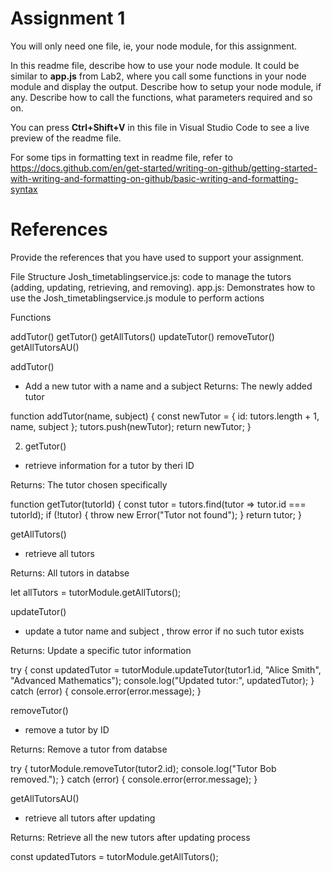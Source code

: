 # Assignment 1

You will only need one file, ie, your node module, for this assignment.

In this readme file, describe how to use your node module. It could be similar to **app.js** from Lab2, where you call some functions in your node module and display the output. Describe how to setup your node module, if any. Describe how to call the functions, what parameters required and so on.

You can press **Ctrl+Shift+V** in this file in Visual Studio Code to see a live preview of the readme file.

For some tips in formatting text in readme file, refer to https://docs.github.com/en/get-started/writing-on-github/getting-started-with-writing-and-formatting-on-github/basic-writing-and-formatting-syntax

# References
Provide the references that you have used to support your assignment. 


File Structure
Josh_timetablingservice.js: code to manage the tutors (adding, updating, retrieving, and removing).
app.js: Demonstrates how to use the Josh_timetablingservice.js module to perform actions

Functions

addTutor()
getTutor()
getAllTutors()
updateTutor()
removeTutor()
getAllTutorsAU() 


addTutor()
- Add a new tutor with a name and a subject
Returns: The newly added tutor

function addTutor(name, subject) {
    const newTutor = { id: tutors.length + 1, name, subject };
    tutors.push(newTutor);
    return newTutor;
}


2. getTutor()
 - retrieve information for a tutor by theri ID

Returns: The tutor chosen specifically

function getTutor(tutorId) {
    const tutor = tutors.find(tutor => tutor.id === tutorId);
    if (!tutor) {
        throw new Error("Tutor not found");
    }
    return tutor;
}

getAllTutors()
 - retrieve all tutors

Returns: All tutors in databse

let allTutors = tutorModule.getAllTutors();

updateTutor()
- update a tutor name and subject , throw error if no such tutor exists

Returns: Update a specific tutor information

try {
    const updatedTutor = tutorModule.updateTutor(tutor1.id, "Alice Smith", "Advanced Mathematics");
    console.log("Updated tutor:", updatedTutor);
} catch (error) {
    console.error(error.message);
}



removeTutor()
- remove a tutor by ID

Returns: Remove a tutor from databse

try {
    tutorModule.removeTutor(tutor2.id);
    console.log("Tutor Bob removed.");
} catch (error) {
    console.error(error.message);
}

getAllTutorsAU()
- retrieve all tutors after updating

Returns: Retrieve all the new tutors after updating process

const updatedTutors = tutorModule.getAllTutors();